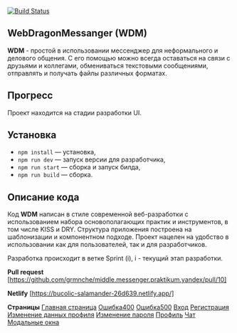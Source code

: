 [![Build Status](https://img.shields.io/badge/Build-Progress-yellow)](https://github.com/grmnche/middle.messenger.praktikum.yandex/tree/sprint_1)

## WebDragonMessanger (WDM)

**WDM** - простой в использовании мессенджер для неформального и делового общения. С его помощью можно всегда оставаться на связи с друзьями и коллегами, обмениваться текстовыми сообщениями, отправлять и получать файлы различных форматах.

## Прогресс

Проект находится на стадии разработки UI.

## Установка

- `npm install` — установка,
- `npm run dev` — запуск версии для разработчика,
- `npm run start` — сборка и запуск билда,
- `npm run build` — сборка.

## **Описание кода**

Код **WDM** написан в стиле современной веб-разработки с использованием набора основополагающих практик и инструментов, в том числе KISS и DRY. Структура приложения построена на шаблонизации и компонентном подходе. Проект нацелен на удобство в использовании как для пользователей, так и для разработчиков.

Разработка происходит в ветке Sprint (i), i - текущий этап разработки.

**Pull request**
[https://github.com/grmnche/middle.messenger.praktikum.yandex/pull/10]

**Netlify**
[https://bucolic-salamander-26d639.netlify.app/]

**Страницы**
[Главная страница](src/index.html)
[Ошибка400](src/pages/error/error400.html)
[Ошибка500](src/pages/error/error500.html)
[Вход](src/pages/login/login.html)
[Регистрация](src/pages/registration/registration.html)
[Изменение данных профиля](src/pages/profile/modules/change_profile_data/change_profile_data.html)
[Изменение пароля](src/pages/profile/modules/change_password/change_profile_password.html)
[Профиль](src/pages/profile/profile.html)
[Чат](src/pages/chat/chat.html)
[Модальные окна](src/pages/modals/modals.html)